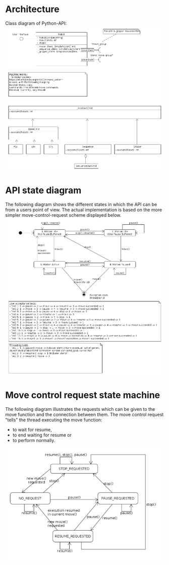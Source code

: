 # Architecture

Class diagram of Python-API:
![PythonAPI class diag](diag_class_python_api.png)

# API state diagram
The following diagram shows the different states in which the API can be from
a users point of view. The actual implementation is based on the more simpler
move-control-request scheme displayed below.
![PythonAPI state diag](diag_state_python_api.png)

# Move control request state machine
The following diagram illustrates the requests which can be given to the
move function and the connection between them.
The move control request "tells" the thread executing the move function:
* to wait for resume,
* to end waiting for resume or
* to perform normally.  

![Move orders state diag](diag_state_move_orders.png)
